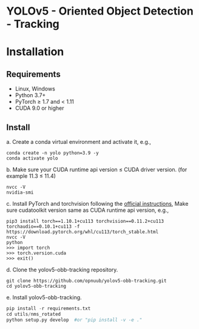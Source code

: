 # YOLOv5 - Oriented Object Detection - Tracking

# Installation
## Requirements
* Linux, Windows
* Python 3.7+ 
* PyTorch ≥ 1.7 and < 1.11
* CUDA 9.0 or higher

## Install 
a. Create a conda virtual environment and activate it, e.g.,
```
conda create -n yolo python=3.9 -y 
conda activate yolo
```
b. Make sure your CUDA runtime api version ≤ CUDA driver version. (for example 11.3 ≤ 11.4)
```
nvcc -V
nvidia-smi
```
c. Install PyTorch and torchvision following the [official instructions](https://pytorch.org/), Make sure cudatoolkit version same as CUDA runtime api version, e.g.,
```
pip3 install torch==1.10.1+cu113 torchvision==0.11.2+cu113 torchaudio==0.10.1+cu113 -f https://download.pytorch.org/whl/cu113/torch_stable.html
nvcc -V
python
>>> import torch
>>> torch.version.cuda
>>> exit()
```
d. Clone the yolov5-obb-tracking repository.
```
git clone https://github.com/opnuub/yolov5-obb-tracking.git
cd yolov5-obb-tracking
```
e. Install yolov5-obb-tracking.

```python 
pip install -r requirements.txt
cd utils/nms_rotated
python setup.py develop  #or "pip install -v -e ."
```
